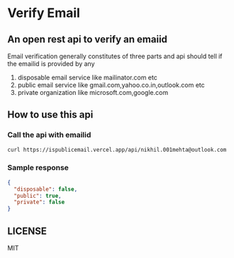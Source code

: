 # Verify Email

## An open rest api to verify an emaiid

Email verification generally constitutes of three parts and api should tell if the emailid is provided by any

1. disposable email service like mailinator.com etc
2. public email service like gmail.com,yahoo.co.in,outlook.com etc
3. private organization like microsoft.com,google.com

## How to use this api

### Call the api with emailid

```bash
curl https://ispublicemail.vercel.app/api/nikhil.001mehta@outlook.com
```

### Sample response

```json
{
  "disposable": false,
  "public": true,
  "private": false
}
```

## LICENSE

MIT

